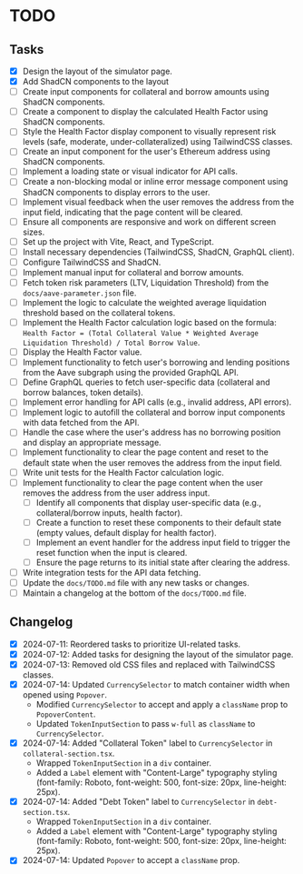 # TODO

## Tasks

- [x] Design the layout of the simulator page.
- [x] Add ShadCN components to the layout
- [ ] Create input components for collateral and borrow amounts using ShadCN components.
- [ ] Create a component to display the calculated Health Factor using ShadCN components.
- [ ] Style the Health Factor display component to visually represent risk levels (safe, moderate, under-collateralized) using TailwindCSS classes.
- [ ] Create an input component for the user's Ethereum address using ShadCN components.
- [ ] Implement a loading state or visual indicator for API calls.
- [ ] Create a non-blocking modal or inline error message component using ShadCN components to display errors to the user.
- [ ] Implement visual feedback when the user removes the address from the input field, indicating that the page content will be cleared.
- [ ] Ensure all components are responsive and work on different screen sizes.
- [ ] Set up the project with Vite, React, and TypeScript.
- [ ] Install necessary dependencies (TailwindCSS, ShadCN, GraphQL client).
- [ ] Configure TailwindCSS and ShadCN.
- [ ] Implement manual input for collateral and borrow amounts.
- [ ] Fetch token risk parameters (LTV, Liquidation Threshold) from the `docs/aave-parameter.json` file.
- [ ] Implement the logic to calculate the weighted average liquidation threshold based on the collateral tokens.
- [ ] Implement the Health Factor calculation logic based on the formula: `Health Factor = (Total Collateral Value * Weighted Average Liquidation Threshold) / Total Borrow Value`.
- [ ] Display the Health Factor value.
- [ ] Implement functionality to fetch user's borrowing and lending positions from the Aave subgraph using the provided GraphQL API.
- [ ] Define GraphQL queries to fetch user-specific data (collateral and borrow balances, token details).
- [ ] Implement error handling for API calls (e.g., invalid address, API errors).
- [ ] Implement logic to autofill the collateral and borrow input components with data fetched from the API.
- [ ] Handle the case where the user's address has no borrowing position and display an appropriate message.
- [ ] Implement functionality to clear the page content and reset to the default state when the user removes the address from the input field.
- [ ] Write unit tests for the Health Factor calculation logic.
- [ ] Implement functionality to clear the page content when the user removes the address from the user address input.
   - [ ] Identify all components that display user-specific data (e.g., collateral/borrow inputs, health factor).
   - [ ] Create a function to reset these components to their default state (empty values, default display for health factor).
   - [ ] Implement an event handler for the address input field to trigger the reset function when the input is cleared.
   - [ ] Ensure the page returns to its initial state after clearing the address.
- [ ] Write integration tests for the API data fetching.
- [ ] Update the `docs/TODO.md` file with any new tasks or changes.
- [ ] Maintain a changelog at the bottom of the `docs/TODO.md` file.

## Changelog

- [x] 2024-07-11: Reordered tasks to prioritize UI-related tasks.
- [x] 2024-07-12: Added tasks for designing the layout of the simulator page.
- [x] 2024-07-13: Removed old CSS files and replaced with TailwindCSS classes.
- [x] 2024-07-14: Updated `CurrencySelector` to match container width when opened using `Popover`.
    - Modified `CurrencySelector` to accept and apply a `className` prop to `PopoverContent`.
    - Updated `TokenInputSection` to pass `w-full` as `className` to `CurrencySelector`.
- [x] 2024-07-14: Added "Collateral Token" label to `CurrencySelector` in `collateral-section.tsx`.
    - Wrapped `TokenInputSection` in a `div` container.
    - Added a `Label` element with "Content-Large" typography styling (font-family: Roboto, font-weight: 500, font-size: 20px, line-height: 25px).
- [x] 2024-07-14: Added "Debt Token" label to `CurrencySelector` in `debt-section.tsx`.
    - Wrapped `TokenInputSection` in a `div` container.
    - Added a `Label` element with "Content-Large" typography styling (font-family: Roboto, font-weight: 500, font-size: 20px, line-height: 25px).
- [x] 2024-07-14: Updated `Popover` to accept a `className` prop.
